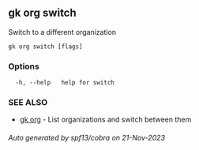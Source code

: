 ## gk org switch

Switch to a different organization

```
gk org switch [flags]
```

### Options

```
  -h, --help   help for switch
```

### SEE ALSO

* [gk org](gk_org.md)	 - List organizations and switch between them

###### Auto generated by spf13/cobra on 21-Nov-2023
